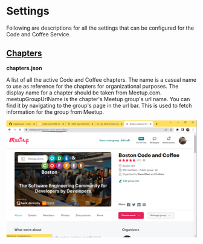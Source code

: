# Settings

Following are descriptions for all the settings that can be configured for the Code and Coffee Service.  

## [Chapters](./settings/chapters.json)
**chapters.json**  
  
A list of all the active Code and Coffee chapters. The name is a casual name to use as reference for the chapters for organizational purposes. The display name for a chapter should be taken from Meetup.com. meetupGroupUrlName is the chapter's Meetup group's url name. You can find it by navigating to the group's page in the url bar. This is used to fetch information for the group from Meetup.  
  
![Group Url Name](./readme/group-url-name.png)